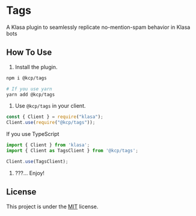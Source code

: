 # Tags

A Klasa plugin to seamlessly replicate no-mention-spam behavior in Klasa bots

## How To Use

1. Install the plugin.

```bash
npm i @kcp/tags

# If you use yarn
yarn add @kcp/tags
```

1. Use `@kcp/tags` in your client.

```js
const { Client } = require("klasa");
Client.use(require("@kcp/tags"));
```

If you use TypeScript

```ts
import { Client } from 'klasa';
import { Client as TagsClient } from '@kcp/tags';

Client.use(TagsClient);
```

1. ???... Enjoy!

## License

This project is under the [MIT](https://github.com/KlasaCommunityPlugins/tags/blob/master/LICENSE) license.

